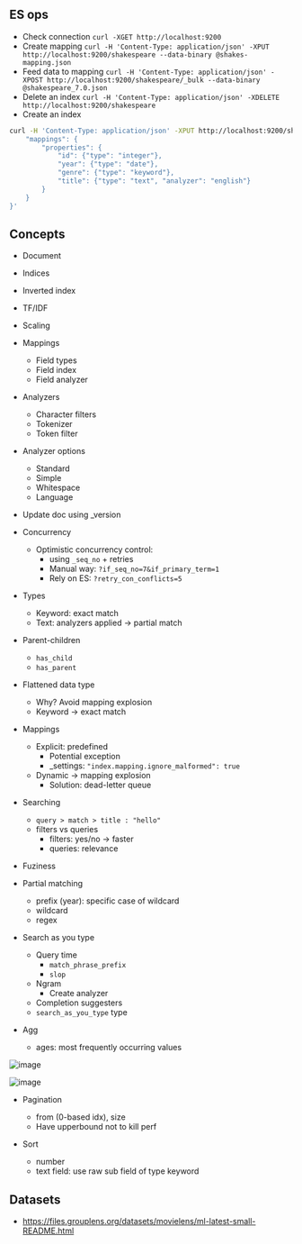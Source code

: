 ## ES ops
- Check connection
`curl -XGET http://localhost:9200`
- Create mapping
`curl -H 'Content-Type: application/json' -XPUT http://localhost:9200/shakespeare --data-binary @shakes-mapping.json`
- Feed data to mapping
`curl -H 'Content-Type: application/json' -XPOST http://localhost:9200/shakespeare/_bulk --data-binary @shakespeare_7.0.json`
- Delete an index
`curl -H 'Content-Type: application/json' -XDELETE http://localhost:9200/shakespeare`
- Create an index
```bash
curl -H 'Content-Type: application/json' -XPUT http://localhost:9200/shakespeare -d '{
    "mappings": {
        "properties": {
            "id": {"type": "integer"},
            "year": {"type": "date"},
            "genre": {"type": "keyword"},
            "title": {"type": "text", "analyzer": "english"}
        }
    }
}'
```

## Concepts
- Document
- Indices
- Inverted index
- TF/IDF
- Scaling
- Mappings
    - Field types
    - Field index
    - Field analyzer
- Analyzers
    - Character filters
    - Tokenizer
    - Token filter

- Analyzer options
    - Standard
    - Simple
    - Whitespace
    - Language
- Update doc using _version
- Concurrency
    - Optimistic concurrency control: 
        - using `_seq_no` + retries 
        - Manual way: `?if_seq_no=7&if_primary_term=1`
        - Rely on ES: `?retry_con_conflicts=5`
- Types
    - Keyword: exact match
    - Text: analyzers applied -> partial match
- Parent-children
    - `has_child`
    - `has_parent`
- Flattened data type
    - Why? Avoid mapping explosion
    - Keyword -> exact match

- Mappings
    - Explicit: predefined 
        - Potential exception
        - _settings: `"index.mapping.ignore_malformed": true` 
    - Dynamic -> mapping explosion
        - Solution: dead-letter queue

- Searching
    - `query > match > title : "hello"`
    - filters vs queries
        - filters: yes/no -> faster
        - queries: relevance
- Fuziness
- Partial matching
    - prefix (year): specific case of wildcard
    - wildcard
    - regex
- Search as you type
    - Query time
        - `match_phrase_prefix`
        - `slop`
    - Ngram
        - Create analyzer
    - Completion suggesters
    - `search_as_you_type` type

- Agg
    - ages: most frequently occurring values
        
![image](https://user-images.githubusercontent.com/28957748/215276148-336df223-6884-4624-9f5a-89b2539225c9.png)

![image](https://user-images.githubusercontent.com/28957748/215276112-4e07cd39-af44-40a4-8bd3-d92f8b512afb.png)

- Pagination
    - from (0-based idx), size
    - Have upperbound not to kill perf

- Sort
    - number
    - text field: use raw sub field of type keyword

## Datasets
- https://files.grouplens.org/datasets/movielens/ml-latest-small-README.html

